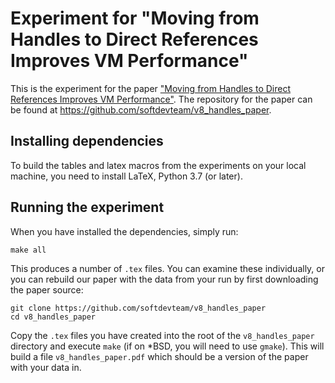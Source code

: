 # Experiment for "Moving from Handles to Direct References Improves VM Performance"

This is the experiment for the paper ["Moving from Handles to Direct References
Improves VM Performance"](#). The repository for the paper can be found at
https://github.com/softdevteam/v8_handles_paper.

## Installing dependencies

To build the tables and latex macros from the experiments on your local machine,
you need to install LaTeX, Python 3.7 (or later).

## Running the experiment

When you have installed the dependencies, simply run:

```
make all
```

This produces a number of `.tex` files.  You can examine these individually, or
you can rebuild our paper with the data from your run by first downloading the
paper source:

```
git clone https://github.com/softdevteam/v8_handles_paper
cd v8_handles_paper
```

Copy the `.tex` files you have created into the root of the `v8_handles_paper`
directory and execute `make` (if on *BSD, you will need to use `gmake`). This
will build a file `v8_handles_paper.pdf` which should be a version of the paper
with your data in.

